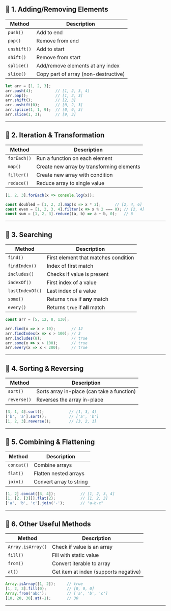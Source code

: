 ## 🔹 1. **Adding/Removing Elements**

| Method      | Description                          |
| ----------- | ------------------------------------ |
| `push()`    | Add to end                           |
| `pop()`     | Remove from end                      |
| `unshift()` | Add to start                         |
| `shift()`   | Remove from start                    |
| `splice()`  | Add/remove elements at any index     |
| `slice()`   | Copy part of array (non-destructive) |

```js
let arr = [1, 2, 3];
arr.push(4);          // [1, 2, 3, 4]
arr.pop();            // [1, 2, 3]
arr.shift();          // [2, 3]
arr.unshift(0);       // [0, 2, 3]
arr.splice(1, 1, 9);  // [0, 9, 3]
arr.slice(1, 3);      // [9, 3]
```

---

## 🔹 2. **Iteration & Transformation**

| Method      | Description                               |
| ----------- | ----------------------------------------- |
| `forEach()` | Run a function on each element            |
| `map()`     | Create new array by transforming elements |
| `filter()`  | Create new array with condition           |
| `reduce()`  | Reduce array to single value              |

```js
[1, 2, 3].forEach(x => console.log(x));

const doubled = [1, 2, 3].map(x => x * 2);      // [2, 4, 6]
const even = [1, 2, 3, 4].filter(x => x % 2 === 0); // [2, 4]
const sum = [1, 2, 3].reduce((a, b) => a + b, 0);   // 6
```

---

## 🔹 3. **Searching**

| Method          | Description                          |
| --------------- | ------------------------------------ |
| `find()`        | First element that matches condition |
| `findIndex()`   | Index of first match                 |
| `includes()`    | Checks if value is present           |
| `indexOf()`     | First index of a value               |
| `lastIndexOf()` | Last index of a value                |
| `some()`        | Returns `true` if **any** match      |
| `every()`       | Returns `true` if **all** match      |

```js
const arr = [5, 12, 8, 130];

arr.find(x => x > 10);       // 12
arr.findIndex(x => x > 100); // 3
arr.includes(8);             // true
arr.some(x => x > 100);      // true
arr.every(x => x < 200);     // true
```

---

## 🔹 4. **Sorting & Reversing**

| Method      | Description                                |
| ----------- | ------------------------------------------ |
| `sort()`    | Sorts array in-place (can take a function) |
| `reverse()` | Reverses the array in-place                |

```js
[3, 1, 4].sort();           // [1, 3, 4]
['b', 'a'].sort();          // ['a', 'b']
[1, 2, 3].reverse();        // [3, 2, 1]
```

---

## 🔹 5. **Combining & Flattening**

| Method     | Description             |
| ---------- | ----------------------- |
| `concat()` | Combine arrays          |
| `flat()`   | Flatten nested arrays   |
| `join()`   | Convert array to string |

```js
[1, 2].concat([3, 4]);           // [1, 2, 3, 4]
[1, [2, [3]]].flat(2);           // [1, 2, 3]
['a', 'b', 'c'].join('-');       // "a-b-c"
```

---

## 🔹 6. **Other Useful Methods**

| Method            | Description                           |
| ----------------- | ------------------------------------- |
| `Array.isArray()` | Check if value is an array            |
| `fill()`          | Fill with static value                |
| `from()`          | Convert iterable to array             |
| `at()`            | Get item at index (supports negative) |

```js
Array.isArray([1, 2]);     // true
[1, 2, 3].fill(0);         // [0, 0, 0]
Array.from('abc');         // ['a', 'b', 'c']
[10, 20, 30].at(-1);       // 30
```

---
